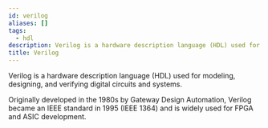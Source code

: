 ```yaml
---
id: verilog
aliases: []
tags:
  - hdl
description: Verilog is a hardware description language (HDL) used for modeling, designing, and verifying digital circuits and systems.
title: Verilog
---
```


Verilog is a hardware description language (HDL) used for modeling, designing, and verifying digital circuits and systems.

Originally developed in the 1980s by Gateway Design Automation, Verilog became an IEEE standard in 1995 (IEEE 1364) and is widely used for FPGA and ASIC development.
